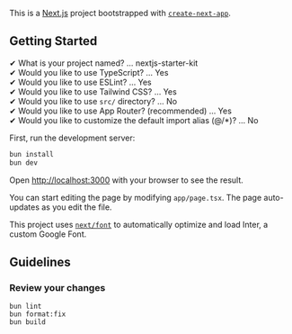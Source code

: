 This is a [Next.js](https://nextjs.org/) project bootstrapped with [`create-next-app`](https://github.com/vercel/next.js/tree/canary/packages/create-next-app).

## Getting Started
✔ What is your project named? … nextjs-starter-kit\
✔ Would you like to use TypeScript? … Yes\
✔ Would you like to use ESLint? … Yes\
✔ Would you like to use Tailwind CSS? … Yes\
✔ Would you like to use `src/` directory? … No\
✔ Would you like to use App Router? (recommended) … Yes\
✔ Would you like to customize the default import alias (@/*)? … No

First, run the development server:

```bash
bun install
bun dev
```

Open [http://localhost:3000](http://localhost:3000) with your browser to see the result.

You can start editing the page by modifying `app/page.tsx`. The page auto-updates as you edit the file.

This project uses [`next/font`](https://nextjs.org/docs/basic-features/font-optimization) to automatically optimize and load Inter, a custom Google Font.

## Guidelines


### Review your changes
```
bun lint
bun format:fix
bun build
```

